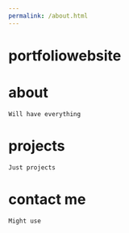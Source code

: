 ```yaml
---
permalink: /about.html
---
```


# portfoliowebsite

# about
    Will have everything

# projects
    Just projects

# contact me
    Might use